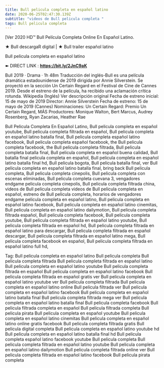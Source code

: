```yaml
---
title: Bull pelicula completa en español latino
date: 2020-06-25T02:47:30.139Z
subtitle: "videos de Bull pelicula completa "
tags: Bull pelicula completa
---
```

[Ver 2020 HD™ Bull Película Completa Online En Español Latino.

★ Bull descargaR digital | ★ Bull trailer español latino

Bull pelicula completa en español latino

➽ DIRECT LINK : **<https://bit.ly/2JnC9aK>**

Bull
2019 ‧ Drama ‧ 1h 48m
Traducción del inglés-Bull es una película dramática estadounidense de 2019 dirigida por Annie Silverstein. Se proyectó en la sección Un Certain Regard en el Festival de Cine de Cannes 2019. Desde el estreno de la película, ha recibido una aclamación crítica rotunda. Wikipedia (Inglés)
Ver descripción original
Fecha de estreno inicial: 15 de mayo de 2019
Director: Annie Silverstein
Fecha de estreno: 15 de mayo de 2019 (Cannes)
Nominaciones: Un Certain Regard: Premio Un Certain Regard, MÁS
Productores: Monique Walton, Bert Marcus, Audrey Rosenberg, Ryan Zacarias, Heather Rae

Bull Pelicula Completa En Español Latino, Bull pelicula completa en español youtube, Bull pelicula completa filtrada en español, Bull pelicula completa en español latino batalla final, Bull pelicula completa español latino facebook, Bull pelicula completa español facebook, the Bull pelicula completa facebook, the Bull pelicula completa filtrada, Bull pelicula completa batalla final, Bull pelicula completa en español buena calidad, Bull batalla final pelicula completa en español, Bull pelicula completa en español latino batalla final hd, Bull pelicula bogota, Bull pelicula batalla final, ver Bull pelicula completa en español latino batalla final, bring back Bull pelicula completa, Bull pelicula completa cinepolis, Bull pelicula completa con escenas eliminadas, Bull pelicula completa cuevana 3, vengadores endgame pelicula completa cinepolis, Bull pelicula completa filtrada china,
videos de Bull pelicula completa 
videos de Bull pelicula completa en español, estreno de Bull pelicula completa, horarios de vengadores endgame pelicula completa en español latino, Bull pelicula completa en español latino facebook, Bull pelicula completa en español latino cinemitas, Bull pelicula completa en español latino dailymotion, Bull pelicula completa filtrada español, Bull pelicula completa facebook, Bull pelicula completa youtube, Bull pelicula completa filtrada en español latino youtube, Bull pelicula completa filtrada en español hd, Bull pelicula completa filtrada en español latino para descargar, Bull pelicula completa filtrada en español descargar, Bull pelicula completa filtrada en español latino mega, Bull pelicula completa facebook en español, Bull pelicula completa filtrada en español latino full hd,

Tag:
Bull pelicula completa en español latino
Bull pelicula completa
Bull pelicula completa filtrada
Bull pelicula completa filtrada en español latino
Bull pelicula completa en español latino youtube
Bull pelicula completa filtrada en español
Bull pelicula completa en español latino facebook
Bull pelicula completa filtrada en español gratis
ver Bull pelicula completa en español latino youtube
ver Bull pelicula completa filtrada
Bull pelicula completa en español latino online
Bull pelicula filtrada
ver Bull pelicula completa en español latino facebook
Bull pelicula completa en español latino batalla final
Bull pelicula completa filtrada mega
ver Bull pelicula completa en español latino batalla final
Bull pelicula completa facebook
Bull pelicula filtrada completa en español
Bull pelicula filtrada completa
Bull pelicula pirata
Bull pelicula completa en español youtube
Bull pelicula completa en español latino cinemitas
Bull pelicula completa en español latino online gratis facebook
Bull pelicula completa filtrada gratis
Bull pelicula digital completa
Bull pelicula completa en español latino youtube hd
Bull pelicula completa en español latino batalla final hd
Bull pelicula completa español latino facebook
youtube Bull pelicula completa
Bull pelicula completa filtrada en español latino youtube
Bull pelicula completa en español latino dailymotion
Bull pelicula completa filtrada online
ver Bull pelicula completa filtrada en español latino facebook
Bull pelicula pirata completa